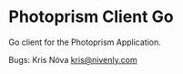 # Photoprism Client Go

Go client for the Photoprism Application.

Bugs: Kris Nóva <kris@nivenly.com>
